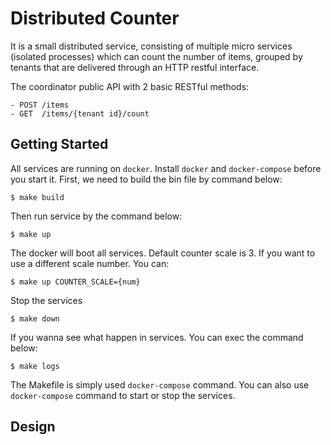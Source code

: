 # Distributed Counter

It is a small distributed service, consisting of multiple micro services (isolated processes) which can count the number of items, grouped by tenants that are delivered through an HTTP restful interface.

The coordinator public API with 2 basic RESTful methods:

```
- POST /items
- GET  /items/{tenant id}/count
```

## Getting Started

All services are running on `docker`. Install `docker` and `docker-compose` before you start it. First, we need to build the bin file by command below:

```
$ make build
```

Then run service by the command below:

```
$ make up
```

The docker will boot all services. Default counter scale is 3. If you want to use a different scale number. You can:

```
$ make up COUNTER_SCALE={num}
```

Stop the services

```
$ make down
```

If you wanna see what happen in services. You can exec the command below:

```
$ make logs
```

The Makefile is simply used `docker-compose` command. You can also use `docker-compose` command to start or stop the services.

## Design
